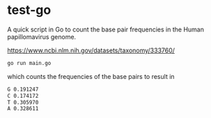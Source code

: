 # test-go

A quick script in Go to count the base pair frequencies in the Human papillomavirus genome.

https://www.ncbi.nlm.nih.gov/datasets/taxonomy/333760/

```bash
go run main.go
```

which counts the frequencies of the base pairs to result in

```txt
G 0.191247
C 0.174172
T 0.305970
A 0.328611
```